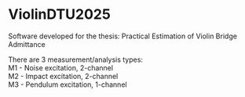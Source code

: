 # ViolinDTU2025
Software developed for the thesis: Practical Estimation of Violin Bridge Admittance

There are 3 measurement/analysis types:\
M1 - Noise excitation, 2-channel\
M2 - Impact excitation, 2-channel\
M3 - Pendulum excitation, 1-channel
